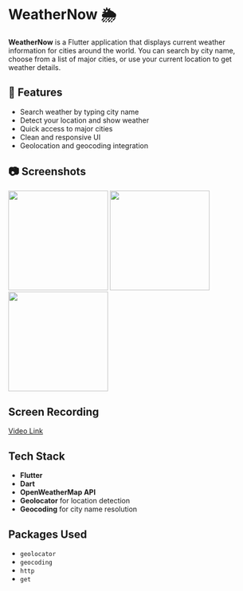# WeatherNow 🌦️

**WeatherNow** is a Flutter application that displays current weather information for cities around the world. You can search by city name, choose from a list of major cities, or use your current location to get weather details.

## 🚀 Features

- Search weather by typing city name
- Detect your location and show weather
- Quick access to major cities
- Clean and responsive UI
- Geolocation and geocoding integration

## 📷 Screenshots

<img src = "https://github.com/user-attachments/assets/64fade4f-7120-4ff8-9c5f-3a07b353f91d" width = 200>
<img src = "https://github.com/user-attachments/assets/2a4da7f9-d4b4-46fd-a0f5-c562dc50a9b4" width = 200>
<img src = "https://github.com/user-attachments/assets/3823a7fa-bf64-40b7-8473-eee8c4b7d2cd" width = 200>

## Screen Recording
<a href="https://drive.google.com/file/d/15iWAOUeqg2N_NMOPcqrONHKAEp3uwlzq/view?usp=drivesdk">Video Link</a>

## Tech Stack

- **Flutter**
- **Dart**
- **OpenWeatherMap API**
- **Geolocator** for location detection
- **Geocoding** for city name resolution

## Packages Used

- `geolocator`
- `geocoding`
- `http`
- `get`
